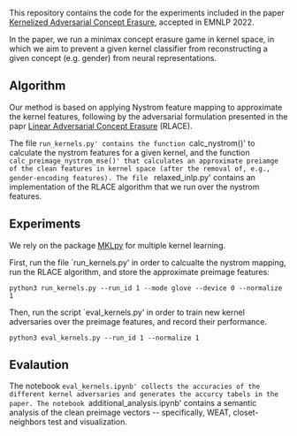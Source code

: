 This repository contains the code for the experiments included in the paper [Kernelized Adversarial Concept Erasure](https://arxiv.org/abs/2201.12191), accepted in EMNLP 2022.

In the paper, we run a minimax concept erasure game in kernel space, in which we aim to prevent a given kernel classifier from reconstructing a given concept (e.g. gender) from neural representations.

## Algorithm
Our method is based on applying Nystrom feature mapping to approximate the kernel features, following by the adversarial formulation presented in the papr [Linear Adversarial Concept Erasure](https://arxiv.org/abs/2201.12091) (RLACE).

The file `run_kernels.py' contains the function `calc_nystrom()' to calculate the nystrom features for a given kernel, and the function `calc_preimage_nystrom_mse()' that calculates an approximate preiamge of the clean features in kernel space (after the removal of, e.g., gender-encoding features).
The file ` relaxed_inlp.py' contains an implementation of the RLACE algorithm that we run over the nystrom features. 

## Experiments

We rely on the package [MKLpy](https://github.com/IvanoLauriola/MKLpy) for multiple kernel learning.

First, run the file `run_kernels.py' in order to calcualte the nystrom mapping, run the RLACE algorithm, and store the approximate preimage features:

```
python3 run_kernels.py --run_id 1 --mode glove --device 0 --normalize 1
```

Then, run the script `eval_kernels.py' in order to train new kernel adversaries over the preimage features, and record their performance.

```
python3 eval_kernels.py --run_id 1 --normalize 1
```
    
## Evalaution

The notebook `eval_kernels.ipynb' collects the accuracies of the different kernel adversaries and generates the accurcy tabels in the paper. The notebook `additional_analysis.ipynb' contains a semantic analysis of the clean preimage vectors -- specifically, WEAT, closet-neighbors test and visualization.

